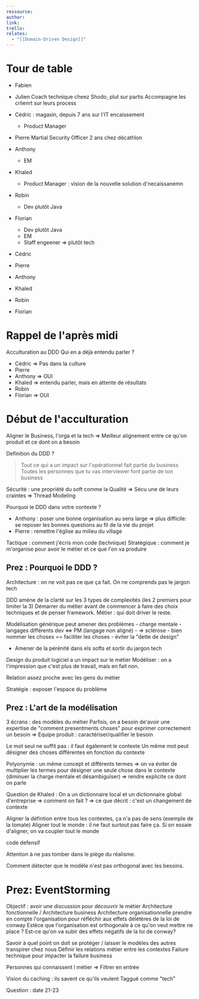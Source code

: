 ```yaml
---
ressource: 
author: 
link: 
trello: 
relates:
  - "[[Domain-Driven Design]]"
---
```

# Tour de table

- Fabien 
- Julien Coach technique cheez Shodo, plut sur partis
	 Accompagne les crlienrt sur leurs process
- Cédric : magasin, depuis 7 ans sur l'IT encaissement
	 - Product Manager
- Pierre Martial Security Officer 2 ans chez décathlon
- Anthony
	- EM
- Khaled
	- Product Manager : vision de la nouvelle solution d'necaissanemn
- Robin
	- Dev plutôt Java
- Florian
	- Dev plutôt Java
	- EM
	- Staff engeener => plutôt tech

- Cédric
- Pierre
- Anthony
- Khaled
- Robin
- Florian
# Rappel de l'après midi

Acculturation au DDD
Qui en a déjà entendu parler ?

- Cédric => Pas dans la culture
- Pierre
- Anthony => OUI
- Khaled => entendu parler, mais en attente de résultats
- Robin
- Florian => OUI
# Début de l'acculturation

Aligner le Business, l'orga et la tech
=> Meilleur alignement entre ce qu'on produit et ce dont on a besoin

Definition du DDD ?
> Tout ce qui a un impact sur l'opérationnel fait partie du business
> Toutes les personnes que tu vas interviewer font partie de ton business

Sécurité : une propriété du soft comme la Qualité
=> Sécu une de leurs craintes
=> Thread Modeling

Pourquoi le DDD dans votre contexte ?
- Anthony : poser une bonne organisation au sens large
	=> plus difficile:  se reposer les bonnes questions au fil de la vie du projet
- Pierre : remettre l'église au milieu du village

Tactique : comment j'écris mon code (technique)
Stratégique : comment je m'organise pour avoir le métier et ce que l'on va produire 

## Prez : Pourquoi le DDD ?

Architecture : on ne voit pas ce que ça fait.
	On ne comprends pas le jargon tech

DDD amène de la clarté sur les 3 types de complexités (les 2 premiers pour limiter la 3)
Démarrer du métier avant de commencer à faire des choix techniques et de penser framework.
Métier : qui doit driver le reste.

Modélisation générique peut amener des problèmes 
	- charge mentale
	- langages différents dev <=> PM (langage non aligné)
		- => sclérose
	- bien nommer les choses == faciliter les choses
		- éviter la "dette de design"
- Amener de la pérénité dans els softs et sortir du jargon tech

Design du produit logiciel a un impact sur le métier
Modéliser : on a l'impression que c'est plus de travail, mais en fait non.

Relation assez proche avec les gens du métier

Stratégie : exposer l'espace du problème 

## Prez : L'art de la modélisation

3 écrans : des modèles du métier
Parfois, on a besoin de'avoir une expertise de "comment presentments choses" pour exprimer correctement un besoin
=> Equipe produit : caractériser/qualifier le besoin

Le mot seul ne suffit pas : il faut également le contexte
Un même mot peut désigner des choses différentes en fonction du contexte

Polyonymie : un même concept et différents termes
=> on va éviter de multiplier les termes pour désigner une seule chose dans le contexte (diminuer la charge mentale et désambiguïser)
=> rendre explicite ce dont on parle

Question de Khaled :
On a un dictionnaire local et un dictionnaire global d'entreprise
=> comment on fait ?
=> ce que décrit : c'est un changement de contexte

Aligner la défintion entre tous les contextes, ça n'a pas de sens (exemple de la tomate)
Aligner tout le monde : il ne faut surtout pas faire ça.
Si on essaie d'aligner, on va coupler tout le monde

code defensif

Attention à ne pas tomber dans le piège du réalisme.

Comment détecter que le modèle n'est pas orthogonal avec les besoins.

# Prez: EventStorming

Objectif : avoir une discussion pour découvrir le métier
Architecture fonctionnelle / Architecture business
Architecture organisationnelle
prendre en compte l'organisation pour réfléchir aux effets délétères de la loi de conway
Estèce que l'organisation est orthogonale à ce qu'on veut mettre ne place ? Est-ce qu'on va subir des effets négatifs de la loi de conway?

Savoir à quel point on doit se protéger / laisser le modèles des autres transpirer chez nous
Définir les relations métier entre les contextes
Failure technique pour impacter la failure business

Personnes qui connaissent l métier
=> Filtrer en entrée

Vision du caching : ils savent ce qu'ils veulent
Taggué comme "tech"

Question : date
21-23